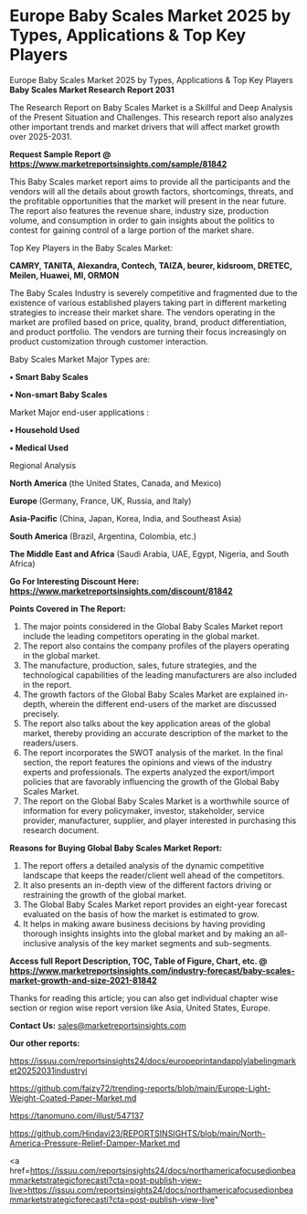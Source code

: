 # Europe Baby Scales Market 2025 by Types, Applications & Top Key Players
Europe Baby Scales Market 2025 by Types, Applications & Top Key Players
<strong>Baby Scales Market Research Report 2031</strong>

The Research Report on Baby Scales Market is a Skillful and Deep Analysis of the Present Situation and Challenges. This research report also analyzes other important trends and market drivers that will affect market growth over 2025-2031.

<strong>Request Sample Report @ <a href=https://www.marketreportsinsights.com/sample/81842>https://www.marketreportsinsights.com/sample/81842</a></strong>

This Baby Scales market report aims to provide all the participants and the vendors will all the details about growth factors, shortcomings, threats, and the profitable opportunities that the market will present in the near future. The report also features the revenue share, industry size, production volume, and consumption in order to gain insights about the politics to contest for gaining control of a large portion of the market share.

Top Key Players in the Baby Scales Market:

<strong>CAMRY, TANITA, Alexandra, Contech, TAIZA, beurer, kidsroom, DRETEC, Meilen, Huawei, MI, ORMON</strong>

The Baby Scales Industry is severely competitive and fragmented due to the existence of various established players taking part in different marketing strategies to increase their market share. The vendors operating in the market are profiled based on price, quality, brand, product differentiation, and product portfolio. The vendors are turning their focus increasingly on product customization through customer interaction.

Baby Scales Market Major Types are:

<strong>• Smart Baby Scales

• Non-smart Baby Scales</strong>

Market Major end-user applications :

<strong>• Household Used

• Medical Used</strong>

Regional Analysis

</u><strong><b>North America</b></strong> (the United States, Canada, and Mexico)

<strong><b>Europe </b></strong>(Germany, France, UK, Russia, and Italy)

<strong><b>Asia-Pacific</b></strong> (China, Japan, Korea, India, and Southeast Asia)

<strong><b>South America</b></strong> (Brazil, Argentina, Colombia, etc.)

<strong><b>The Middle East and Africa</b></strong> (Saudi Arabia, UAE, Egypt, Nigeria, and South Africa)

<strong>Go For Interesting Discount Here: <a href=https://www.marketreportsinsights.com/discount/81842>https://www.marketreportsinsights.com/discount/81842</a></strong>

<strong>Points Covered in The Report:</strong>
<ol>
  <li>The major points considered in the Global Baby Scales Market report include the leading competitors operating in the global market.</li>
  <li>The report also contains the company profiles of the players operating in the global market.</li>
  <li>The manufacture, production, sales, future strategies, and the technological capabilities of the leading manufacturers are also included in the report.</li>
  <li>The growth factors of the Global Baby Scales Market are explained in-depth, wherein the different end-users of the market are discussed precisely.</li>
  <li>The report also talks about the key application areas of the global market, thereby providing an accurate description of the market to the readers/users.</li>
  <li>The report incorporates the SWOT analysis of the market. In the final section, the report features the opinions and views of the industry experts and professionals. The experts analyzed the export/import policies that are favorably influencing the growth of the Global Baby Scales Market.</li>
  <li>The report on the Global Baby Scales Market is a worthwhile source of information for every policymaker, investor, stakeholder, service provider, manufacturer, supplier, and player interested in purchasing this research document.</li>
</ol>
<strong>Reasons for Buying Global Baby Scales Market Report:</strong>

<ol>
  <li>The report offers a detailed analysis of the dynamic competitive landscape that keeps the reader/client well ahead of the competitors.</li>
  <li>It also presents an in-depth view of the different factors driving or restraining the growth of the global market.</li>
  <li>The Global Baby Scales Market report provides an eight-year forecast evaluated on the basis of how the market is estimated to grow.</li>
  <li>It helps in making aware business decisions by having providing thorough insights insights into the global market and by making an all-inclusive analysis of the key market segments and sub-segments.</li>
</ol>
<strong>Access full Report Description, TOC, Table of Figure, Chart, etc. @ <a href=https://www.marketreportsinsights.com/industry-forecast/baby-scales-market-growth-and-size-2021-81842>https://www.marketreportsinsights.com/industry-forecast/baby-scales-market-growth-and-size-2021-81842</a></strong>


Thanks for reading this article; you can also get individual chapter wise section or region wise report version like Asia, United States, Europe.

<strong>Contact Us:</strong>
sales@marketreportsinsights.com

<strong>Our other reports:</strong>

<a href=https://issuu.com/reportsinsights24/docs/europeprintandapplylabelingmarket20252031industryi>https://issuu.com/reportsinsights24/docs/europeprintandapplylabelingmarket20252031industryi</a>

<a href=https://github.com/faizy72/trending-reports/blob/main/Europe-Light-Weight-Coated-Paper-Market.md>https://github.com/faizy72/trending-reports/blob/main/Europe-Light-Weight-Coated-Paper-Market.md</a>

<a href=https://tanomuno.com/illust/547137>https://tanomuno.com/illust/547137</a>

<a href=https://github.com/Hindavi23/REPORTSINSIGHTS/blob/main/North-America-Pressure-Relief-Damper-Market.md>https://github.com/Hindavi23/REPORTSINSIGHTS/blob/main/North-America-Pressure-Relief-Damper-Market.md</a>

<a href=https://issuu.com/reportsinsights24/docs/northamericafocusedionbeammarketstrategicforecasti?cta=post-publish-view-live>https://issuu.com/reportsinsights24/docs/northamericafocusedionbeammarketstrategicforecasti?cta=post-publish-view-live</a>"
